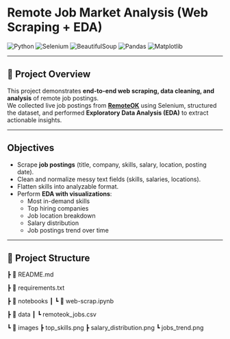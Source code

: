 # Remote Job Market Analysis (Web Scraping + EDA)

![Python](https://img.shields.io/badge/Python-3.10-blue?logo=python&logoColor=white)
![Selenium](https://img.shields.io/badge/Selenium-Automation-brightgreen?logo=selenium&logoColor=white)
![BeautifulSoup](https://img.shields.io/badge/BeautifulSoup-WebScraping-yellow?logo=python&logoColor=white)
![Pandas](https://img.shields.io/badge/Pandas-Data%20Analysis-purple?logo=pandas)
![Matplotlib](https://img.shields.io/badge/Matplotlib-Visualization-orange?logo=plotly&logoColor=white)

---

## 📖 Project Overview
This project demonstrates **end-to-end web scraping, data cleaning, and analysis** of remote job postings.  
We collected live job postings from **[RemoteOK](https://remoteok.com/)** using Selenium, structured the dataset, and performed **Exploratory Data Analysis (EDA)** to extract actionable insights.


---

##  Objectives
- Scrape **job postings** (title, company, skills, salary, location, posting date).  
- Clean and normalize messy text fields (skills, salaries, locations).  
- Flatten skills into analyzable format.  
- Perform **EDA with visualizations**:
  - Most in-demand skills  
  - Top hiring companies  
  - Job location breakdown  
  - Salary distribution  
  - Job postings trend over time  

---


## 📂 Project Structure

┣ 📜 README.md

┣ 📜 requirements.txt

┣ 📂 notebooks
┃ ┗ 📓 web-scrap.ipynb

┣ 📂 data
┃ ┗ remoteok_jobs.csv

┗ 📂 images
  ┣ top_skills.png
  ┣ salary_distribution.png
  ┗ jobs_trend.png

